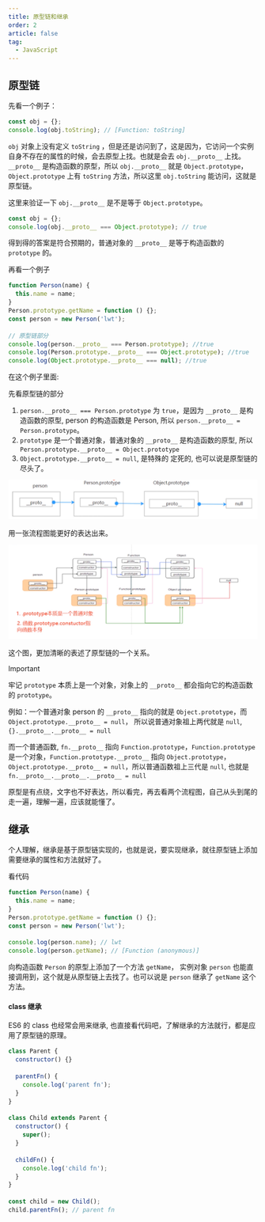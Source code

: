 ```yaml
---
title: 原型链和继承
order: 2
article: false
tag:
  - JavaScript
---
```


## 原型链

先看一个例子：

```javascript
const obj = {};
console.log(obj.toString); // [Function: toString]
```

`obj` 对象上没有定义 `toString` ，但是还是访问到了，这是因为，它访问一个实例自身不存在的属性的时候，会去原型上找。也就是会去 `obj.__proto__` 上找。`__proto__` 是构造函数的原型，所以 `obj.__proto__` 就是 `Object.prototype`，`Object.prototype` 上有 `toString` 方法，所以这里 `obj.toString` 能访问，这就是原型链。

这里来验证一下 `obj.__proto__` 是不是等于 `Object.prototype`。

```javascript
const obj = {};
console.log(obj.__proto__ === Object.prototype); // true
```

得到得的答案是符合预期的，普通对象的 `__proto__` 是等于构造函数的 `prototype` 的。

再看一个例子

```javascript
function Person(name) {
  this.name = name;
}
Person.prototype.getName = function () {};
const person = new Person('lwt');

// 原型链部分
console.log(person.__proto__ === Person.prototype); //true
console.log(Person.prototype.__proto__ === Object.prototype); //true
console.log(Object.prototype.__proto__ === null); //true
```

在这个例子里面:

先看原型链的部分

1. `person.__proto__ === Person.prototype` 为 `true`，是因为 `__proto__` 是构造函数的原型, person 的构造函数是 Person, 所以 `person.__proto__ = Person.prototype`。
2. `prototype` 是一个普通对象，普通对象的 `__proto__` 是构造函数的原型, 所以 `Person.prototype.__proto__ = Object.prototype`
3. `Object.prototype.__proto__ = null`, 是特殊的 定死的, 也可以说是原型链的尽头了。

![](images/proto1.png)

用一张流程图能更好的表达出来。

![](images/proto2.png)

这个图，更加清晰的表述了原型链的一个关系。

> [!important]
> 牢记 `prototype` 本质上是一个对象，对象上的 `__proto__` 都会指向它的构造函数的 `prototype`。

例如：一个普通对象 person 的 `__proto__` 指向的就是 `Object.prototype`，而 `Object.prototype.__proto__ = null`， 所以说普通对象祖上两代就是 `null`, `{}.__proto__.__proto__ = null`

而一个普通函数, `fn.__proto__` 指向 `Function.prototype`，`Function.prototype`是一个对象，`Function.prototype.__proto__` 指向 `Object.prototype`，`Object.prototype.__proto__ = null`，所以普通函数祖上三代是 `null`, 也就是 `fn.__proto__.__proto__.__proto__ = null`

原型是有点绕，文字也不好表达，所以看完，再去看两个流程图，自己从头到尾的走一遍，理解一遍，应该就能懂了。

## 继承

个人理解，继承是基于原型链实现的，也就是说，要实现继承，就往原型链上添加需要继承的属性和方法就好了。

看代码

```javascript
function Person(name) {
  this.name = name;
}
Person.prototype.getName = function () {};
const person = new Person('lwt');

console.log(person.name); // lwt
console.log(person.getName); // [Function (anonymous)]
```

向构造函数 `Person` 的原型上添加了一个方法 `getName`， 实例对象 `person` 也能直接调用到，这个就是从原型链上去找了。也可以说是 `person` 继承了 `getName` 这个方法。

#### class 继承

ES6 的 class 也经常会用来继承, 也直接看代码吧，了解继承的方法就行，都是应用了原型链的原理。

```javascript
class Parent {
  constructor() {}

  parentFn() {
    console.log('parent fn');
  }
}

class Child extends Parent {
  constructor() {
    super();
  }

  childFn() {
    console.log('child fn');
  }
}

const child = new Child();
child.parentFn(); // parent fn
```
